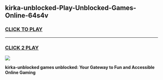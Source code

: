 
## kirka-unblocked-Play-Unblocked-Games-Online-64s4v
<h3>
<a href="https://premium76.site?title=kirka-unblocked&ref=25A">CLICK TO PLAY</a></h3>
<hr>

<h3>
<a href="https://premium76.site?title=kirka-unblocked&ref=25A">CLICK 2 PLAY</a>
  
</h3>

<a href="https://premium76.site?title=kirka-unblocked&ref=25A"><img src="https://clearcache.store/games.png"></a>


**kirka-unblocked games unblocked: Your Gateway to Fun and Accessible Online Gaming**
